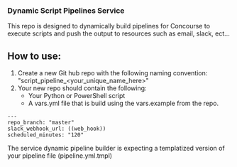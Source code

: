 ### Dynamic Script Pipelines Service

This repo is designed to dynamically build pipelines for Concourse to execute
scripts and push the output to resources such as email, slack, ect...

## How to use:
1) Create a new Git hub repo with the following naming convention:
   "script_pipeline_<your_unique_name_here>"
2) Your new repo should contain the following:
   * Your Python or PowerShell script
   * A vars.yml file that is build using the vars.example from the repo.
```
---
repo_branch: "master"
slack_webhook_url: ((web_hook))
scheduled_minutes: "120"
```





The service dynamic pipeline builder is expecting a templatized version of your pipeline file
(pipeline.yml.tmpl)
